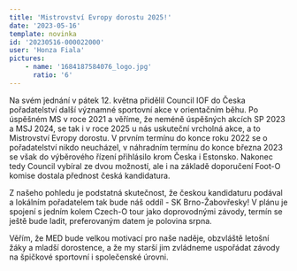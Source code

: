 ```yaml
---
title: 'Mistrovství Evropy dorostu 2025!'
date: '2023-05-16'
template: novinka
id: '20230516-000022000'
user: 'Honza Fiala'
pictures:
    - name: '1684187584076_logo.jpg'
      ratio: '6'
---
```

Na svém jednání v pátek 12. května přidělil Council IOF do Česka pořadatelství další významné sportovní akce v orientačním běhu.
Po úspěšném MS v roce 2021 a věříme, že neméně úspěšných akcích SP 2023 a MSJ 2024, se tak i v roce 2025 u nás uskuteční vrcholná akce, a to Mistrovství Evropy dorostu.
V prvním termínu do konce roku 2022 se o pořadatelství nikdo neucházel, v náhradním termínu do konce března 2023 se však do výběrového řízení přihlásilo krom Česka i Estonsko. Nakonec tedy Council vybíral ze dvou možností, ale i na základě doporučení Foot-O komise dostala přednost česká kandidatura.

Z našeho pohledu je podstatná skutečnost, že českou kandidaturu podával a lokálním pořadatelem tak bude náš oddíl -  SK Brno-Žabovřesky!
V plánu je spojení s jedním kolem Czech-O tour jako doprovodnými závody, termín se ještě bude ladit, preferovaným datem je polovina srpna.

Věřím, že MED bude velkou motivací pro naše naděje, obzvláště letošní žáky a mladší dorostence, a že my starší jim zvládneme uspořádat závody na špičkové sportovní i společenské úrovni. 
